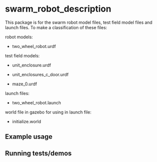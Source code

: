 # swarm_robot_description

This package is for the swarm robot model files, test field model files and launch files. To make a classification of these files:

robot models:

* two_wheel_robot.urdf

test field models:

* unit_enclosure.urdf

* unit_enclosures_c_door.urdf

* maze_0.urdf

launch files:

* two_wheel_robot.launch

world file in gazebo for using in launch file:

* initialize.world

## Example usage

## Running tests/demos
    
